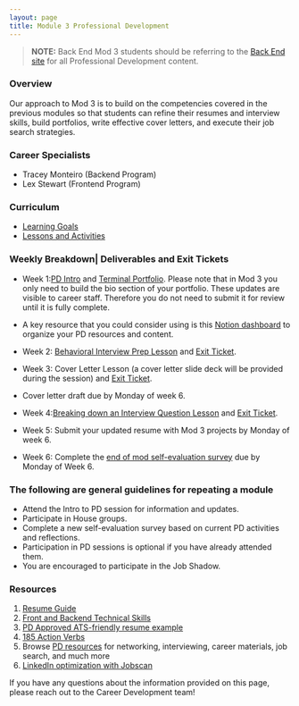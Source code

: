 ```yaml
---
layout: page
title: Module 3 Professional Development
---
```

> **NOTE:** Back End Mod 3 students should be referring to the [Back End site]((https://backend.turing.edu/module3/)/) for all
Professional Development content.

### Overview
Our approach to Mod 3 is to build on the competencies covered in the previous modules so that students can refine their resumes and interview skills, build portfolios, write effective cover letters, and execute their job search strategies.

### Career Specialists
* Tracey Monteiro (Backend Program)
* Lex Stewart (Frontend Program)

### Curriculum
* [Learning Goals](/module_three/mod3_learning_goals)
* [Lessons and Activities](/module_three/mod3_curriculum)
  

### Weekly Breakdown| Deliverables and Exit Tickets
* Week 1:[PD Intro](https://docs.google.com/presentation/d/1cJfjGRvJnh_buk1rqn88swdLUEglMp03RGPuLPizww/edit#slide=id.g222d3cd8936_0_161) and [Terminal Portfolio](https://careerdev.turing.edu/module_three/module_three_terminal_portfolios/Terminal%20Portfolios). Please note that in Mod 3 you only need to build the bio section of your portfolio. These updates are visible to career staff. Therefore you do not need to submit it for review until it is fully complete.
  
* A key resource that you could consider using is this [Notion dashboard](https://perpetual-seeker-acf.notion.site/M3-PD-Dashboard-6e1be2ecf5c648e5ba11372795e3e405) to organize your PD resources and content.
  
* Week 2: [Behavioral Interview Prep Lesson](https://careerdev.turing.edu/module_three/mod3_week5) and [Exit Ticket](https://docs.google.com/forms/d/e/1FAIpQLSfGkAVbuZOixgNOipJCBl-sNFF_yDafMJW8733h_xDfI7EVbw/viewform).
  
* Week 3: Cover Letter Lesson (a cover letter slide deck will be provided during the session) and [Exit Ticket](https://docs.google.com/forms/d/e/1FAIpQLSfPkAkTdqtehtWydhdTP8RwEm7t-huLwQs8U201r92rDuRsfw/viewform).
* Cover letter draft due by Monday of week 6. 
    
* Week 4:[Breaking down an Interview Question Lesson](https://frontend.turing.edu/lessons/module-3/interpreting-interviews.html)
and [Exit Ticket](https://docs.google.com/forms/d/e/1FAIpQLSe76hN7AWta1X4Xch-xdhUbdhm3l-peKQTwqgp4L5EJy5E8og/viewform).

* Week 5: Submit your updated resume with Mod 3 projects by Monday of week 6. 
  
* Week 6: Complete the [end of mod self-evaluation survey](https://airtable.com/shrBZWvdZfHSeey57) due by Monday of Week 6.

### The following are general guidelines for repeating a module
 * Attend the Intro to PD session for information and updates.
 * Participate in House groups.
 * Complete a new self-evaluation survey based on current PD activities and reflections.
 * Participation in PD sessions is optional if you have already attended them.
 * You are encouraged to participate in the Job Shadow.

### Resources 
1. [Resume Guide](https://docs.google.com/document/d/1ll53JV8Jt5eveSjdvklUUNQfuYCzHV15TcoOzzk1iDY/edit)
2. [Front and Backend Technical Skills](https://docs.google.com/document/d/1Q-ZSAlXadWmYK48UyO7W3O9zHFQxhnLAWh7wKVdV48o/edit#heading=h.qtpn4l7md817)   
3. [PD Approved ATS-friendly resume example](https://docs.google.com/document/d/1ylVW3d_uHjAwSGkK4WJlbJuU_22BPSK75dn2rRDnm-g/edit) 
4. [185 Action Verbs ](https://www.themuse.com/advice/185-powerful-verbs-that-will-make-your-resume-awesome) 
5. Browse [PD resources](https://careerdev.turing.edu/resources/) for networking, interviewing, career materials, job search, and much more
6. [LinkedIn optimization with Jobscan](https://www.jobscan.co/video-linkedin-optimization)

If you have any questions about the information provided on this page,  please reach out to the Career Development team!
